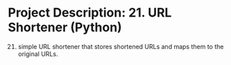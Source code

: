 # Project Description: 21. URL Shortener (Python)

21. simple URL shortener that stores shortened URLs and maps them to the original URLs.
